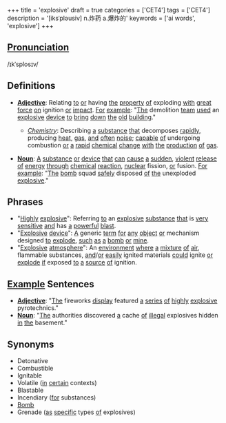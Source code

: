 +++
title = 'explosive'
draft = true
categories = ['CET4']
tags = ['CET4']
description = '[iksˈpləusiv] n.炸药 a.爆炸的'
keywords = ['ai words', 'explosive']
+++

## [Pronunciation](/post/pronunciation/)
/ɪkˈsplosɪv/

## Definitions
- **[Adjective](/post/adjective/)**: Relating [to](/post/to/) [or](/post/or/) having [the](/post/the/) [property](/post/property/) [of](/post/of/) exploding [with](/post/with/) [great](/post/great/) [force](/post/force/) [on](/post/on/) ignition [or](/post/or/) [impact](/post/impact/). [For](/post/for/) [example](/post/example/): "[The](/post/the/) demolition [team](/post/team/) [used](/post/used/) an [explosive](/post/explosive/) [device](/post/device/) [to](/post/to/) [bring](/post/bring/) [down](/post/down/) [the](/post/the/) [old](/post/old/) [building](/post/building/)."
  - *[Chemistry](/post/chemistry/)*: Describing [a](/post/a/) [substance](/post/substance/) [that](/post/that/) decomposes [rapidly](/post/rapidly/), producing [heat](/post/heat/), [gas](/post/gas/), [and](/post/and/) [often](/post/often/) [noise](/post/noise/); [capable](/post/capable/) [of](/post/of/) undergoing combustion [or](/post/or/) [a](/post/a/) [rapid](/post/rapid/) [chemical](/post/chemical/) [change](/post/change/) [with](/post/with/) [the](/post/the/) [production](/post/production/) [of](/post/of/) [gas](/post/gas/).
  
- **[Noun](/post/noun/)**: [A](/post/a/) [substance](/post/substance/) [or](/post/or/) [device](/post/device/) [that](/post/that/) [can](/post/can/) [cause](/post/cause/) [a](/post/a/) [sudden](/post/sudden/), [violent](/post/violent/) [release](/post/release/) [of](/post/of/) [energy](/post/energy/) [through](/post/through/) [chemical](/post/chemical/) [reaction](/post/reaction/), [nuclear](/post/nuclear/) fission, [or](/post/or/) fusion. [For](/post/for/) [example](/post/example/): "[The](/post/the/) [bomb](/post/bomb/) squad [safely](/post/safely/) disposed [of](/post/of/) [the](/post/the/) unexploded [explosive](/post/explosive/)."

## Phrases
- "[Highly](/post/highly/) [explosive](/post/explosive/)": Referring [to](/post/to/) an [explosive](/post/explosive/) [substance](/post/substance/) [that](/post/that/) is [very](/post/very/) [sensitive](/post/sensitive/) [and](/post/and/) has [a](/post/a/) [powerful](/post/powerful/) [blast](/post/blast/).
- "[Explosive](/post/explosive/) [device](/post/device/)": [A](/post/a/) generic [term](/post/term/) [for](/post/for/) [any](/post/any/) [object](/post/object/) [or](/post/or/) mechanism designed [to](/post/to/) [explode](/post/explode/), [such](/post/such/) [as](/post/as/) [a](/post/a/) [bomb](/post/bomb/) [or](/post/or/) [mine](/post/mine/).
- "[Explosive](/post/explosive/) [atmosphere](/post/atmosphere/)": An [environment](/post/environment/) [where](/post/where/) [a](/post/a/) [mixture](/post/mixture/) [of](/post/of/) [air](/post/air/), flammable substances, [and](/post/and/)/[or](/post/or/) [easily](/post/easily/) ignited materials [could](/post/could/) ignite [or](/post/or/) [explode](/post/explode/) [if](/post/if/) exposed [to](/post/to/) [a](/post/a/) [source](/post/source/) [of](/post/of/) ignition.

## [Example](/post/example/) Sentences
- **[Adjective](/post/adjective/)**: "[The](/post/the/) fireworks [display](/post/display/) featured [a](/post/a/) [series](/post/series/) [of](/post/of/) [highly](/post/highly/) [explosive](/post/explosive/) pyrotechnics."
- **[Noun](/post/noun/)**: "[The](/post/the/) authorities discovered [a](/post/a/) cache [of](/post/of/) [illegal](/post/illegal/) explosives hidden [in](/post/in/) [the](/post/the/) basement."

## Synonyms
- Detonative
- Combustible
- Ignitable
- Volatile ([in](/post/in/) [certain](/post/certain/) contexts)
- Blastable
- Incendiary ([for](/post/for/) substances)
- [Bomb](/post/bomb/)
- Grenade ([as](/post/as/) [specific](/post/specific/) types [of](/post/of/) explosives)
